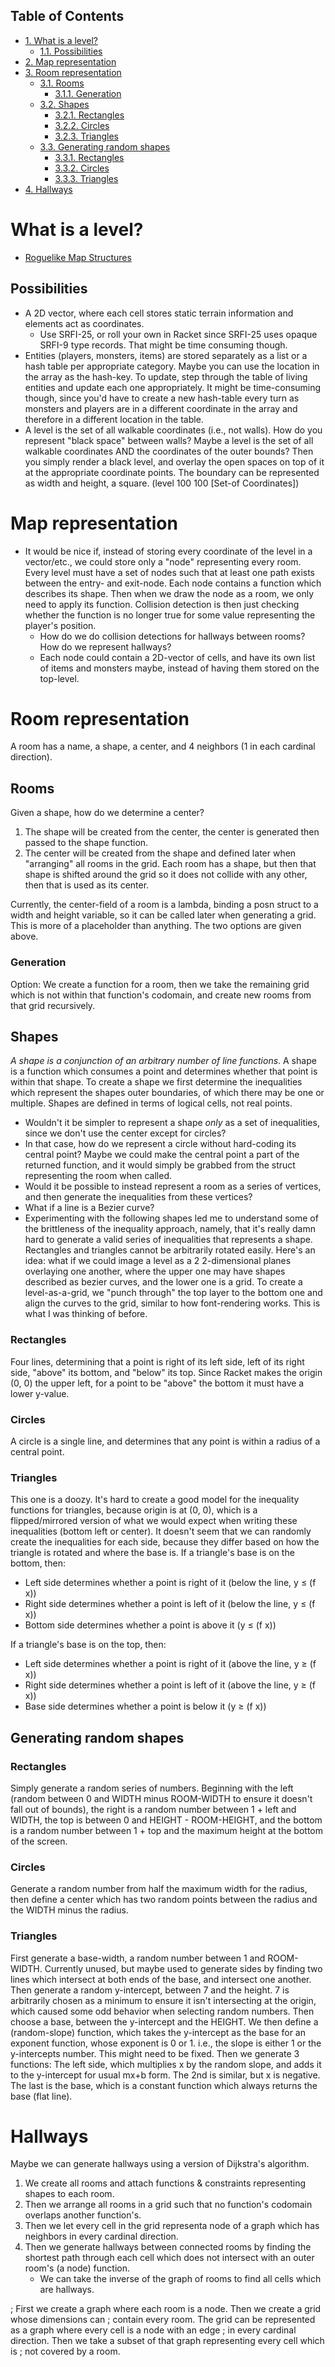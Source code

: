 <div id="table-of-contents">
<h2>Table of Contents</h2>
<div id="text-table-of-contents">
<ul>
<li><a href="#orged35eb9">1. What is a level?</a>
<ul>
<li><a href="#org52db22e">1.1. Possibilities</a></li>
</ul>
</li>
<li><a href="#org0d52cb1">2. Map representation</a></li>
<li><a href="#org23d8cdf">3. Room representation</a>
<ul>
<li><a href="#org44954d5">3.1. Rooms</a>
<ul>
<li><a href="#orgf2211f0">3.1.1. Generation</a></li>
</ul>
</li>
<li><a href="#orgde7c3bf">3.2. Shapes</a>
<ul>
<li><a href="#org9d95740">3.2.1. Rectangles</a></li>
<li><a href="#org90acd67">3.2.2. Circles</a></li>
<li><a href="#org0bcfbc5">3.2.3. Triangles</a></li>
</ul>
</li>
<li><a href="#org0e3c53e">3.3. Generating random shapes</a>
<ul>
<li><a href="#org36bd347">3.3.1. Rectangles</a></li>
<li><a href="#org384a721">3.3.2. Circles</a></li>
<li><a href="#org3c862f5">3.3.3. Triangles</a></li>
</ul>
</li>
</ul>
</li>
<li><a href="#org5b0ce7d">4. Hallways</a></li>
</ul>
</div>
</div>

<a id="orged35eb9"></a>

# What is a level?

-   [Roguelike Map Structures](http://gamedev.stackexchange.com/questions/65861/roguelike-map-structure)


<a id="org52db22e"></a>

## Possibilities

-   A 2D vector, where each cell stores static terrain information and elements act as coordinates.
    -   Use SRFI-25, or roll your own in Racket since SRFI-25 uses opaque SRFI-9 type records.
        That might be time consuming though.
-   Entities (players, monsters, items) are stored separately as a list or a hash table per
    appropriate category. Maybe you can use the location in the array as the hash-key. To update, step
    through the table of living entities and update each one appropriately. It might be time-consuming
    though, since you'd have to create a new hash-table every turn as monsters and players are in a
    different coordinate in the array and therefore in a different location in the table.
-   A level is the set of all walkable coordinates (i.e., not walls). How do you represent
    "black space" between walls? Maybe a level is the set of all walkable coordinates AND
    the coordinates of the outer bounds? Then you simply render a black level, and overlay
    the open spaces on top of it at the appropriate coordinate points. The boundary can be
    represented as width and height, a square. (level 100 100 [Set-of Coordinates])


<a id="org0d52cb1"></a>

# Map representation

-   It would be nice if, instead of storing every coordinate of the level in a vector/etc., we could
    store only a "node" representing every room. Every level must have a set of nodes such that at least
    one path exists between the entry- and exit-node. Each node contains a function which describes its
    shape. Then when we draw the node as a room, we only need to apply its function. Collision detection
    is then just checking whether the function is no longer true for some value representing the
    player's position.
    -   How do we do collision detections for hallways between rooms? How do we represent hallways?
    -   Each node could contain a 2D-vector of cells, and have its own list of items and monsters maybe,
        instead of having them stored on the top-level.


<a id="org23d8cdf"></a>

# Room representation

A room has a name, a shape, a center, and 4 neighbors (1 in each cardinal direction).


<a id="org44954d5"></a>

## Rooms

Given a shape, how do we determine a center? 

1.  The shape will be created from the center, the center is generated then passed to the
    shape function.
2.  The center will be created from the shape and defined later when "arranging" all rooms
    in the grid. Each room has a shape, but then that shape is shifted around the grid so
    it does not collide with any other, then that is used as its center.

Currently, the center-field of a room is a lambda, binding a posn struct to a width and
height variable, so it can be called later when generating a grid. This is more of a
placeholder than anything. The two options are given above.


<a id="orgf2211f0"></a>

### Generation

Option: We create a function for a room, then we take the remaining grid which is not
within that function's codomain, and create new rooms from that grid recursively.


<a id="orgde7c3bf"></a>

## Shapes

*A shape is a conjunction of an arbitrary number of line functions*.
A shape is a function which consumes a point and determines whether that point is within that shape.
To create a shape we first determine the inequalities which represent the shapes outer boundaries, of
which there may be one or multiple. Shapes are defined in terms of logical cells, not real points.

-   Wouldn't it be simpler to represent a shape *only* as a set of inequalities, since we
    don't use the center except for circles?
-   In that case, how do we represent a circle without hard-coding its central point? Maybe we could
    make the central point a part of the returned function, and it would simply be grabbed from the
    struct representing the room when called.
-   Would it be possible to instead represent a room as a series of vertices, and then generate the
    inequalities from these vertices?
-   What if a line is a Bezier curve?
-   Experimenting with the following shapes led me to understand some of the brittleness of
    the inequality approach, namely, that it's really damn hard to generate a valid series
    of inequalities that represents a shape. Rectangles and triangles cannot be arbitrarily
    rotated easily. Here's an idea: what if we could image a level as a 2 2-dimensional
    planes overlaying one another, where the upper one may have shapes described as bezier
    curves, and the lower one is a grid. To create a level-as-a-grid, we "punch through" the
    top layer to the bottom one and align the curves to the grid, similar to how
    font-rendering works. This is what I was thinking of before.


<a id="org9d95740"></a>

### Rectangles

Four lines, determining that a point is right of its left side, left of its right side,
"above" its bottom, and "below" its top. Since Racket makes the origin (0, 0) the upper
left, for a point to be "above" the bottom it must have a lower y-value.


<a id="org90acd67"></a>

### Circles

A circle is a single line, and determines that any point is within a radius of a central point.


<a id="org0bcfbc5"></a>

### Triangles

This one is a doozy. It's hard to create a good model for the inequality functions for
triangles, because origin is at (0, 0), which is a flipped/mirrored version of what we
would expect when writing these inequalities (bottom left or center). It doesn't seem that
we can randomly create the inequalities for each side, because they differ based on how
the triangle is rotated and where the base is. If a triangle's base is on the bottom,
then:

-   Left side determines whether a point is right of it (below the line, y ≤ (f x))
-   Right side determines whether a point is left of it (below the line, y ≤ (f x))
-   Bottom side determines whether a point is above it (y ≤ (f x))

If a triangle's base is on the top, then:

-   Left side determines whether a point is right of it (above the line, y ≥ (f x))
-   Right side determines whether a point is left of it (above the line, y ≥ (f x))
-   Base side determines whether a point is below it (y ≥ (f x))


<a id="org0e3c53e"></a>

## Generating random shapes


<a id="org36bd347"></a>

### Rectangles

Simply generate a random series of numbers. Beginning with the left (random between 0 and
WIDTH minus ROOM-WIDTH to ensure it doesn't fall out of bounds), the right is a random
number between 1 + left and WIDTH, the top is between 0 and HEIGHT - ROOM-HEIGHT, and
the bottom is a random number between 1 + top and the maximum height at the bottom of the screen.


<a id="org384a721"></a>

### Circles

Generate a random number from half the maximum width for the radius, then define a center
which has two random points between the radius and the WIDTH minus the radius.


<a id="org3c862f5"></a>

### Triangles

First generate a base-width, a random number between 1 and ROOM-WIDTH. Currently unused,
but maybe used to generate sides by finding two lines which intersect at both ends of the
base, and intersect one another. Then generate a random y-intercept, between 7 and the
height. 7 is arbitrarily chosen as a minimum to ensure it isn't intersecting at the
origin, which caused some odd behavior when selecting random numbers. Then choose a base,
between the y-intercept and the HEIGHT. We then define a (random-slope) function, which
takes the y-intercept as the base for an exponent function, whose exponent is 0 or 1.
i.e., the slope is either 1 or the y-intercepts number. This might need to be fixed.
Then we generate 3 functions: The left side, which multiplies x by the random slope, and
adds it to the y-intercept for usual mx+b form. The 2nd is similar, but x is negative. The
last is the base, which is a constant function which always returns the base (flat line).


<a id="org5b0ce7d"></a>

# Hallways

Maybe we can generate hallways using a version of Dijkstra's algorithm. 

1.  We create all rooms and attach functions & constraints representing shapes to each room.
2.  Then we arrange all rooms in a grid such that no function's codomain overlaps another function's.
3.  Then we let every cell in the grid representa node of a graph which has neighbors in every cardinal
    direction.
4.  Then we generate hallways between connected rooms by finding the shortest path through each cell
    which does not intersect with an outer room's (a node) function.
    -   We can take the inverse of the graph of rooms to find all cells which are hallways.

; First we create a graph where each room is a node. Then we create a grid whose dimensions can
; contain every room. The grid can be represented as a graph where every cell is a node with an edge
; in every cardinal direction. Then we take a subset of that graph representing every cell which is
; not covered by a room.

